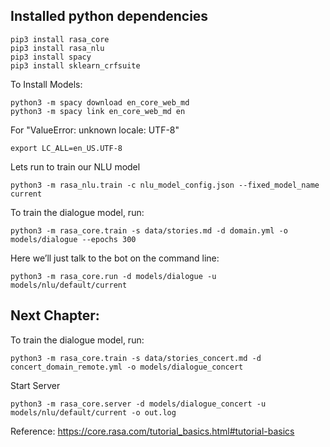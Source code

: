 ## Installed python dependencies

```
pip3 install rasa_core
pip3 install rasa_nlu
pip3 install spacy
pip3 install sklearn_crfsuite
```
To Install Models:
```
python3 -m spacy download en_core_web_md
python3 -m spacy link en_core_web_md en
```

For "ValueError: unknown locale: UTF-8"
```
export LC_ALL=en_US.UTF-8
```

Lets run to train our NLU model
```
python3 -m rasa_nlu.train -c nlu_model_config.json --fixed_model_name current

```
To train the dialogue model, run:
```
python3 -m rasa_core.train -s data/stories.md -d domain.yml -o models/dialogue --epochs 300
```

Here we’ll just talk to the bot on the command line:
```
python3 -m rasa_core.run -d models/dialogue -u models/nlu/default/current
```

## Next Chapter:

To train the dialogue model, run:

```
python3 -m rasa_core.train -s data/stories_concert.md -d concert_domain_remote.yml -o models/dialogue_concert
```

Start Server
```
python3 -m rasa_core.server -d models/dialogue_concert -u models/nlu/default/current -o out.log
```

Reference:
https://core.rasa.com/tutorial_basics.html#tutorial-basics